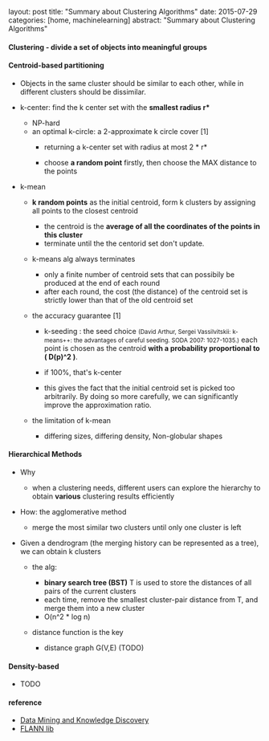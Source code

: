 layout: post
title: "Summary about Clustering Algorithms"
date: 2015-07-29
categories: [home, machinelearning]
abstract: "Summary about Clustering Algorithms"


#### Clustering - divide a set of objects into meaningful groups

#### Centroid-based partitioning
* Objects in the same cluster should be similar to each other, while in different clusters should be dissimilar.

* k-center: find the k center set with the **smallest radius r\***
    - NP-hard
	- an optimal k-circle: a 2-approximate k circle cover [1]
	    + returning a k-center set with radius at most 2 * r*

		+ choose **a random point** firstly, then choose the MAX distance to the points

* k-mean  
	- **k random points** as the initial centroid, form k clusters by assigning all points to the closest centroid
        + the centroid is the **average of all the coordinates of the points in this cluster**
        + terminate until the the centorid set don't update.  

	- k-means alg always terminates

		+  only a finite number of centroid sets that can possibily be produced at the end of each round
		+  after each round, the cost (the distance) of the centroid set is strictly lower than that of the old centroid set

	- the accuracy guarantee [1]
		+   k-seeding : the seed choice <small>(David Arthur, Sergei Vassilvitskii: k-means++: the advantages of careful seeding. SODA 2007: 1027-1035.)</small> 
               each point is chosen as the centroid **with a probability proportional to ( D(p)^2 )**.

        +   if 100%, that's k-center

        +   this gives the fact that the initial centroid set is picked too arbitrarily.
               By doing so more carefully, we can significantly improve the approximation ratio.

	- the limitation of k-mean
		+   differing sizes, differing density, Non-globular shapes

#### Hierarchical Methods
* Why
	- when a clustering needs, different users can explore the hierarchy to obtain **various** clustering results efficiently

* How: the agglomerative method
    - merge the most similar two clusters until only one cluster is left

* Given a dendrogram (the merging history can be represented as a tree), we can obtain k clusters
	- the alg:
	    + **binary search tree (BST)** T is used to store the distances of all pairs of the current clusters
	    + each time, remove the smallest cluster-pair distance from T, and merge them into a new cluster
		+ O(n^2 * log n)

	- distance function is the key
		+ distance graph G(V,E) (TODO)

#### Density-based
* TODO

#### reference
* [Data Mining and Knowledge Discovery](http://www.cse.cuhk.edu.hk/~taoyf/course/cmsc5724/spr15/cmsc5724.html)
* [FLANN lib](http://www.cs.ubc.ca/research/flann/)

